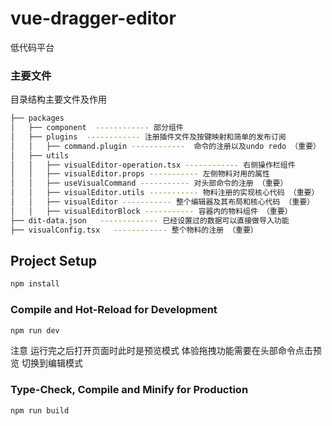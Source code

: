 # vue-dragger-editor

低代码平台


### 主要文件

目录结构主要文件及作用

```sh
├── packages
│   ├── component  ------------ 部分组件
│   ├── plugins  ------------ 注册插件文件及按键映射和简单的发布订阅
│   │   ├── command.plugin ------------  命令的注册以及undo redo （重要）
│   ├── utils
│   │   ├── visualEditor-operation.tsx ------------ 右侧操作栏组件 
│   │   ├── visualEditor.props ----------- 左侧物料对用的属性
│   │   ├── useVisualCommand ----------- 对头部命令的注册 （重要）
│   │   ├── visualEditor.utils ----------- 物料注册的实现核心代码 （重要）
│   │   ├── visualEditor ----------- 整个编辑器及其布局和核心代码 （重要）
│   │   ├── visualEditorBlock ----------- 容器内的物料组件 （重要）
├── dit-data.json   ------------- 已经设置过的数据可以直接做导入功能
├── visualConfig.tsx   ------------ 整个物料的注册 （重要）
```




## Project Setup

```sh
npm install
```

### Compile and Hot-Reload for Development

```sh
npm run dev
```
注意 运行完之后打开页面时此时是预览模式 体验拖拽功能需要在头部命令点击预览 切换到编辑模式


### Type-Check, Compile and Minify for Production

```sh
npm run build
```